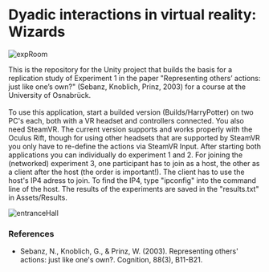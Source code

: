 # Dyadic interactions in virtual reality: Wizards

![expRoom](https://user-images.githubusercontent.com/57441991/101847298-3310de80-3b53-11eb-9b0f-2f7eb87624fe.PNG)

This is the repository for the Unity project that builds the basis for a replication study of Experiment 1 in the paper "Representing others’ actions: just like one’s own?" (Sebanz, Knoblich, Prinz, 2003) for a course at the University of Osnabrück.
<br>
<br>
To use this application, start a builded version (Builds/HarryPotter) on two PC's each, both with a VR headset and controllers connected. You also need SteamVR. The current version supports and works properly with the Oculus Rift, though for using other headsets that are supported by SteamVR you only have to re-define the actions via SteamVR Input.
After starting both applications you can individually do experiment 1 and 2. For joining the (networked) experiment 3, one participant has to join as a host, the other as a client after the host (the order is important!). The client has to use the host's IP4 adress to join. To find the IP4, type "ipconfig" into the command line of the host. The results of the experiments are saved in the "results.txt" in Assets/Results.

![entranceHall](https://user-images.githubusercontent.com/57441991/101847194-f2b16080-3b52-11eb-89d9-faf2b4c43164.PNG)

### References
- Sebanz, N., Knoblich, G., & Prinz, W. (2003). Representing others' actions: just like one's own?. Cognition, 88(3), B11-B21.
